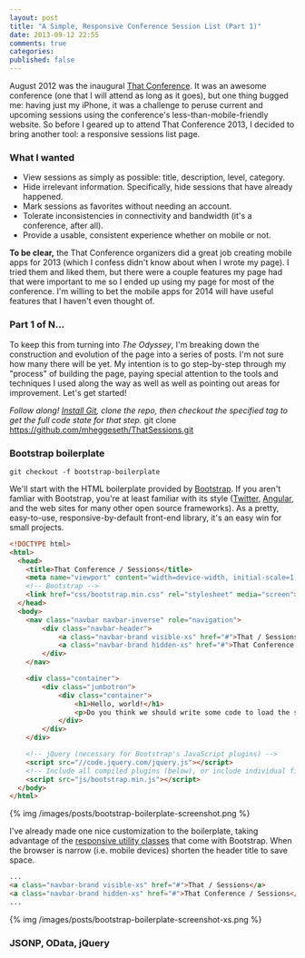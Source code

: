 ```yaml
---
layout: post
title: "A Simple, Responsive Conference Session List (Part 1)"
date: 2013-09-12 22:55
comments: true
categories: 
published: false
---
```


August 2012 was the inaugural [That Conference](http://thatconference.com). It was an awesome conference (one that I will attend as long as it goes), but one thing bugged me: having just my iPhone, it was a challenge to peruse current and upcoming sessions using the conference's less-than-mobile-friendly website. So before I geared up to attend That Conference 2013, I decided to bring another tool: a responsive sessions list page.

### What I wanted

* View sessions as simply as possible: title, description, level, category.
* Hide irrelevant information. Specifically, hide sessions that have already happened.
* Mark sessions as favorites without needing an account.
* Tolerate inconsistencies in connectivity and bandwidth (it's a conference, after all).
* Provide a usable, consistent experience whether on mobile or not.

**To be clear,** the That Conference organizers did a great job creating mobile apps for 2013 (which I confess didn't know about when I wrote my page). I tried them and liked them, but there were a couple features my page had that were important to me so I ended up using my page for most of the conference. I'm willing to bet the mobile apps for 2014 will have useful features that I haven't even thought of.

### Part 1 of N...

To keep this from turning into *The Odyssey*, I'm breaking down the construction and evolution of the page into a series of posts. I'm not sure how many there will be yet. My intention is to go step-by-step through my "process" of building the page, paying special attention to the tools and techniques I used along the way as well as well as pointing out areas for improvement. Let's get started!

*Follow along! [Install Git](http://git-scm.com/downloads), clone the repo, then checkout the specified tag to get the full code state for that step.*
	git clone https://github.com/mheggeseth/ThatSessions.git

### Bootstrap boilerplate

	git checkout -f bootstrap-boilerplate

We'll start with the HTML boilerplate provided by [Bootstrap](http://getbootstrap.com/getting-started/). If you aren't famliar with Bootstrap, you're at least familiar with its style ([Twitter](http://twitter.com), [Angular](http://angularjs.org), and the web sites for many other open source frameworks). As a pretty, easy-to-use, responsive-by-default front-end library, it's an easy win for small projects.

``` html
<!DOCTYPE html>
<html>
  <head>
    <title>That Conference / Sessions</title>
    <meta name="viewport" content="width=device-width, initial-scale=1.0">
    <!-- Bootstrap -->
    <link href="css/bootstrap.min.css" rel="stylesheet" media="screen">
  </head>
  <body>
    <nav class="navbar navbar-inverse" role="navigation">
        <div class="navbar-header">
            <a class="navbar-brand visible-xs" href="#">That / Sessions</a>
            <a class="navbar-brand hidden-xs" href="#">That Conference / Sessions</a>
        </div>
    </nav>

    <div class="container">
        <div class="jumbotron">
            <div class="container">
                <h1>Hello, world!</h1>
                <p>Do you think we should write some code to load the sessions? Yes.</p>
            </div>
        </div>
    </div>

    <!-- jQuery (necessary for Bootstrap's JavaScript plugins) -->
    <script src="//code.jquery.com/jquery.js"></script>
    <!-- Include all compiled plugins (below), or include individual files as needed -->
    <script src="js/bootstrap.min.js"></script>
  </body>
</html>
```

{% img /images/posts/bootstrap-boilerplate-screenshot.png %}

I've already made one nice customization to the boilerplate, taking advantage of the [responsive utility classes](http://getbootstrap.com/css/#responsive-utilities) that come with Bootstrap. When the browser is narrow (i.e. mobile devices) shorten the header title to save space.

``` html
...
<a class="navbar-brand visible-xs" href="#">That / Sessions</a>
<a class="navbar-brand hidden-xs" href="#">That Conference / Sessions</a>
...
```

{% img /images/posts/bootstrap-boilerplate-screenshot-xs.png %}

### JSONP, OData, jQuery

